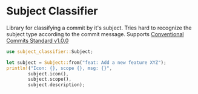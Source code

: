 # Subject Classifier

Library for classifying a commit by it's subject. Tries hard to recognize the
subject type according to the commit message. Supports [Conventional Commits Standard v1.0.0](https://www.conventionalcommits.org/en/v1.0.0)

```rust
use subject_classifier::Subject;

let subject = Subject::from("feat: Add a new feature XYZ");
println!("Icon: {}, scope {}, msg: {}",
        subject.icon(),
        subject.scope(),
        subject.description);
```
